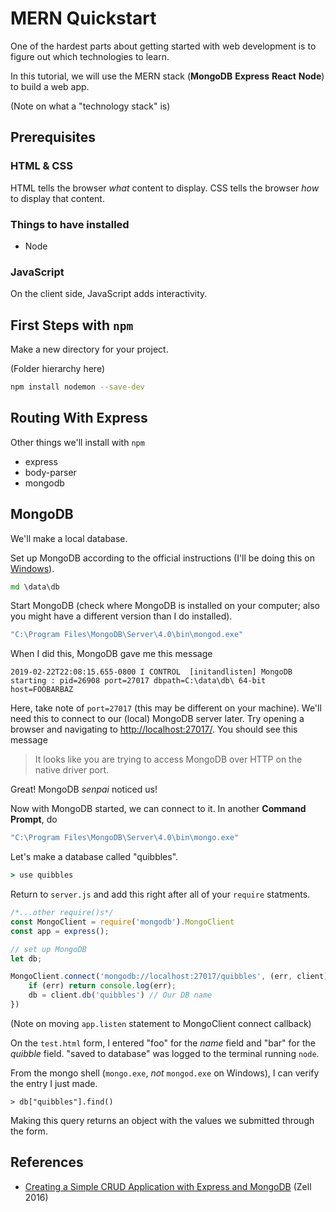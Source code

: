 # MERN Quickstart

One of the hardest parts about getting started with web development is to figure out which technologies to learn.

In this tutorial, we will use the MERN stack (**MongoDB** **Express** **React** **Node**) to build a web app.

(Note on what a "technology stack" is)

## Prerequisites

### HTML & CSS

HTML tells the browser *what* content to display. CSS tells the browser *how* to display that content.

### Things to have installed

- Node

### JavaScript

On the client side, JavaScript adds interactivity.

## First Steps with `npm`

Make a new directory for your project.

(Folder hierarchy here)

```bash
npm install nodemon --save-dev
```

## Routing With Express

Other things we'll install with `npm`

- express
- body-parser
- mongodb

## MongoDB

We'll make a local database.

Set up MongoDB according to the official instructions (I'll be doing this on [Windows](https://docs.mongodb.com/v3.2/tutorial/install-mongodb-on-windows/)).

```cmd
md \data\db
```

Start MongoDB (check where MongoDB is installed on your computer; also you might have a different version than I do installed).

```cmd
"C:\Program Files\MongoDB\Server\4.0\bin\mongod.exe"
```

When I did this, MongoDB gave me this message

```mongo
2019-02-22T22:08:15.655-0800 I CONTROL  [initandlisten] MongoDB starting : pid=26908 port=27017 dbpath=C:\data\db\ 64-bit host=FOOBARBAZ
```

Here, take note of `port=27017` (this may be different on your machine). We'll need this to connect to our (local) MongoDB server later. Try opening a browser and navigating to [http://localhost:27017/](http://localhost:27017/). You should see this message

> It looks like you are trying to access MongoDB over HTTP on the native driver port.

Great! MongoDB *senpai* noticed us!

Now with MongoDB started, we can connect to it. In another **Command Prompt**, do

```cmd
"C:\Program Files\MongoDB\Server\4.0\bin\mongo.exe"
```

Let's make a database called "quibbles".

```cmd
> use quibbles
```

Return to `server.js` and add this right after all of your `require` statments. 

```javascript
/*...other require()s*/
const MongoClient = require('mongodb').MongoClient
const app = express();

// set up MongoDB
let db;

MongoClient.connect('mongodb://localhost:27017/quibbles', (err, client) => {
    if (err) return console.log(err);
    db = client.db('quibbles') // Our DB name
})
```

(Note on moving `app.listen` statement to MongoClient connect callback)

On the `test.html` form, I entered "foo" for the *name* field and "bar" for the *quibble* field. "saved to database" was logged to the terminal running `node`.

From the mongo shell (`mongo.exe`, *not* `mongod.exe` on Windows), I can verify the entry I just made.

```mongo
> db["quibbles"].find()
```

Making this query returns an object with the values we submitted through the form.


## References

- [Creating a Simple CRUD Application with Express and MongoDB](https://zellwk.com/blog/crud-express-mongodb/) (Zell 2016)